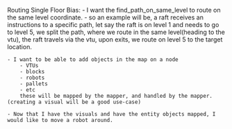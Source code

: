 Routing Single Floor Bias:
    - I want the find_path_on_same_level to route on the same level coordinate.
        - so an example will be, a raft receives an instructions to a specific path, let say the raft is on 
          level 1 and needs to go to level 5, we split the path, where we route in the same level(heading to the vtu),
          the raft travels via the vtu, upon exits, we route on level 5 to the target location.

    - I want to be able to add objects in the map on a node
        - VTUs
        - blocks 
        - robots
        - pallets
        - etc
        these will be mapped by the mapper, and handled by the mapper. (creating a visual will be a good use-case)

    - Now that I have the visuals and have the entity objects mapped, I would like to move a robot around.